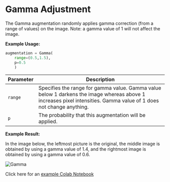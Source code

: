 # Gamma Adjustment

The Gamma augmentation randomly applies gamma correction (from a range of values) on the image.
Note: a gamma value of 1 will not affect the image.

**Example Usage:**

```python
augmentation = Gamma(
	range=(0.5,1.5),
	p=0.5
    )
```

| Parameter | Description                                                                                                                                                        |
|-----------|--------------------------------------------------------------------------------------------------------------------------------------------------------------------|
| `range`   | Specifies the range for gamma value. Gamma value below 1 darkens the image whereas above 1 increases pixel intensities. Gamma value of 1 does not change anything. |
| `p`       | The probability that this augmentation will be applied.                                                                                                            |

**Example Result:**

In the image below, the leftmost picture is the original, the middle image is obtained by using a gamma value of 1.4, and the rightmost image is obtained by using a gamma value of 0.6.

![Gamma](../../images/Augmentations/gamma.png)

Click here for an [example Colab Notebook](https://colab.research.google.com/drive/1_h1TybFELR6-e5UeVmjRniof-PLAvyXB?usp=sharing)
